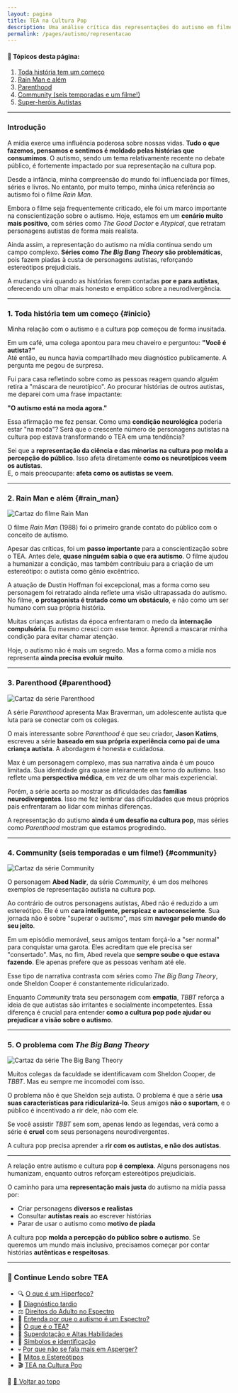 ```yaml
---
layout: pagina
title: TEA na Cultura Pop
description: Uma análise crítica das representações do autismo em filmes, séries e personagens da cultura pop.
permalink: /pages/autismo/representacao
---  
```


#### 📌 Tópicos desta página:

1. [Toda história tem um começo](#inicio)  
2. [Rain Man e além](#rain_man)  
3. [Parenthood](#parenthood)  
4. [Community (seis temporadas e um filme!)](#community)  
5. [Super-heróis Autistas](https://itxesco.github.io/pages/autismo/shtea.html)

---

### Introdução

A mídia exerce uma influência poderosa sobre nossas vidas. **Tudo o que fazemos, pensamos e sentimos é moldado pelas histórias que consumimos**. O autismo, sendo um tema relativamente recente no debate público, é fortemente impactado por sua representação na cultura pop.

Desde a infância, minha compreensão do mundo foi influenciada por filmes, séries e livros. No entanto, por muito tempo, minha única referência ao autismo foi o filme *Rain Man*.

Embora o filme seja frequentemente criticado, ele foi um marco importante na conscientização sobre o autismo. Hoje, estamos em um **cenário muito mais positivo**, com séries como *The Good Doctor* e *Atypical*, que retratam personagens autistas de forma mais realista.

Ainda assim, a representação do autismo na mídia continua sendo um campo complexo. **Séries como *The Big Bang Theory* são problemáticas**, pois fazem piadas à custa de personagens autistas, reforçando estereótipos prejudiciais.

A mudança virá quando as histórias forem contadas **por e para autistas**, oferecendo um olhar mais honesto e empático sobre a neurodivergência.

---

### 1. Toda história tem um começo {#inicio}

Minha relação com o autismo e a cultura pop começou de forma inusitada.

Em um café, uma colega apontou para meu chaveiro e perguntou: **"Você é autista?"**  
Até então, eu nunca havia compartilhado meu diagnóstico publicamente. A pergunta me pegou de surpresa.

Fui para casa refletindo sobre como as pessoas reagem quando alguém retira a "máscara de neurotípico". Ao procurar histórias de outros autistas, me deparei com uma frase impactante:

**"O autismo está na moda agora."**

Essa afirmação me fez pensar. Como uma **condição neurológica** poderia estar "na moda"? Será que o crescente número de personagens autistas na cultura pop estava transformando o TEA em uma tendência?

Sei que a **representação da ciência e das minorias na cultura pop molda a percepção do público**. Isso afeta diretamente **como os neurotípicos veem os autistas**.  
E, o mais preocupante: **afeta como os autistas se veem**.

---

### 2. Rain Man e além {#rain_man}

![Cartaz do filme Rain Man](https://itxesco.github.io/assets/figuras/autismo/rain_man_capa.jpg)

O filme *Rain Man* (1988) foi o primeiro grande contato do público com o conceito de autismo.

Apesar das críticas, foi um **passo importante** para a conscientização sobre o TEA. Antes dele, **quase ninguém sabia o que era autismo**. O filme ajudou a humanizar a condição, mas também contribuiu para a criação de um estereótipo: o autista como gênio excêntrico.

A atuação de Dustin Hoffman foi excepcional, mas a forma como seu personagem foi retratado ainda reflete uma visão ultrapassada do autismo. No filme, **o protagonista é tratado como um obstáculo**, e não como um ser humano com sua própria história.

Muitas crianças autistas da época enfrentaram o medo da **internação compulsória**. Eu mesmo cresci com esse temor. Aprendi a mascarar minha condição para evitar chamar atenção.

Hoje, o autismo não é mais um segredo. Mas a forma como a mídia nos representa **ainda precisa evoluir muito**.

---

### 3. Parenthood {#parenthood}

![Cartaz da série Parenthood](https://itxesco.github.io/assets/figuras/autismo/parenthood_capa.jpg)

A série *Parenthood* apresenta Max Braverman, um adolescente autista que luta para se conectar com os colegas.

O mais interessante sobre *Parenthood* é que seu criador, **Jason Katims**, escreveu a série **baseado em sua própria experiência como pai de uma criança autista**. A abordagem é honesta e cuidadosa.

Max é um personagem complexo, mas sua narrativa ainda é um pouco limitada. Sua identidade gira quase inteiramente em torno do autismo. Isso reflete uma **perspectiva médica**, em vez de um olhar mais experiencial.

Porém, a série acerta ao mostrar as dificuldades das **famílias neurodivergentes**. Isso me fez lembrar das dificuldades que meus próprios pais enfrentaram ao lidar com minhas diferenças.

A representação do autismo **ainda é um desafio na cultura pop**, mas séries como *Parenthood* mostram que estamos progredindo.

---

### 4. Community (seis temporadas e um filme!) {#community}

![Cartaz da série Community](https://itxesco.github.io/assets/figuras/autismo/Community_S1_DVD_capa.jpg)

O personagem **Abed Nadir**, da série *Community*, é um dos melhores exemplos de representação autista na cultura pop.

Ao contrário de outros personagens autistas, Abed não é reduzido a um estereótipo. Ele é um **cara inteligente, perspicaz e autoconsciente**. Sua jornada não é sobre "superar o autismo", mas sim **navegar pelo mundo do seu jeito**.

Em um episódio memorável, seus amigos tentam forçá-lo a "ser normal" para conquistar uma garota. Eles acreditam que ele precisa ser "consertado". Mas, no fim, Abed revela que **sempre soube o que estava fazendo**. Ele apenas prefere que as pessoas venham até ele.

Esse tipo de narrativa contrasta com séries como *The Big Bang Theory*, onde Sheldon Cooper é constantemente ridicularizado.

Enquanto *Community* trata seu personagem com **empatia**, *TBBT* reforça a ideia de que autistas são irritantes e socialmente incompetentes. Essa diferença é crucial para entender **como a cultura pop pode ajudar ou prejudicar a visão sobre o autismo**.

---

### 5. O problema com *The Big Bang Theory*

![Cartaz da série The Big Bang Theory](https://itxesco.github.io/assets/figuras/autismo/tbbt_capa.jpg)

Muitos colegas da faculdade se identificavam com Sheldon Cooper, de *TBBT*. Mas eu sempre me incomodei com isso.

O problema não é que Sheldon seja autista. O problema é que a série **usa suas características para ridicularizá-lo**. Seus amigos **não o suportam**, e o público é incentivado a rir dele, não com ele.

Se você assistir *TBBT* sem som, apenas lendo as legendas, verá como a série é **cruel** com seus personagens neurodivergentes.

A cultura pop precisa aprender a **rir com os autistas, e não dos autistas**.

---

A relação entre autismo e cultura pop **é complexa**. Alguns personagens nos humanizam, enquanto outros reforçam estereótipos prejudiciais.

O caminho para uma **representação mais justa** do autismo na mídia passa por:

- Criar personagens **diversos e realistas**  
- Consultar **autistas reais** ao escrever histórias  
- Parar de usar o autismo como **motivo de piada**

A cultura pop **molda a percepção do público sobre o autismo**. Se queremos um mundo mais inclusivo, precisamos começar por contar histórias **autênticas e respeitosas**.

---

### 🧭 Continue Lendo sobre TEA

- 🔍 [O que é um Hiperfoco?](/pages/index/index_hiperfoco.html)  
- 📌 [Diagnóstico tardio](/pages/autismo/diagnosticotardio.html)  
- ⚖️ [Direitos do Adulto no Espectro](/pages/autismo/direitos.html)  
- 🌈 [Entenda por que o autismo é um Espectro?](/pages/autismo/espectro.html)  
- 🌻 [O que é o TEA?](/pages/autismo/autismo.html)  
- 🧠 [Superdotação e Altas Habilidades](/pages/autismo/habilidades.html)  
- 🎨 [Símbolos e identificação](/pages/autismo/identificadao.html)  
- 💀 [Por que não se fala mais em Asperger?](/pages/autismo/asperger.html)  
- 🐉 [Mitos e Estereótipos](/pages/autismo/mitos.html)  
- 🎬 [TEA na Cultura Pop](/pages/autismo/namidia.html)

📌 [🔼 Voltar ao topo](#tópicos-desta-página)
